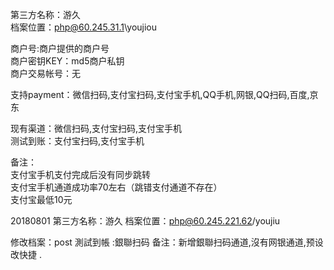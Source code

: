第三方名称：游久  
档案位置：php@60.245.31.1\youjiou  
 
商户号:商户提供的商户号  
商户密钥KEY：md5商户私钥  
商户交易帐号：无  
 
支持payment：微信扫码,支付宝扫码,支付宝手机,QQ手机,网银,QQ扫码,百度,京东  
 
现有渠道：微信扫码,支付宝扫码,支付宝手机  
测试到账：支付宝扫码,支付宝手机  
 
备注：  
支付宝手机支付完成后没有同步跳转  
支付宝手机通道成功率70左右（跳错支付通道不存在）  
支付宝最低10元

20180801
第三方名称：游久
档案位置：php@60.245.221.62/youjiu

修改档案：post
測試到帳 :銀聯扫码
备注：新增銀聯扫码通道,沒有网银通道,预设改快捷 .
